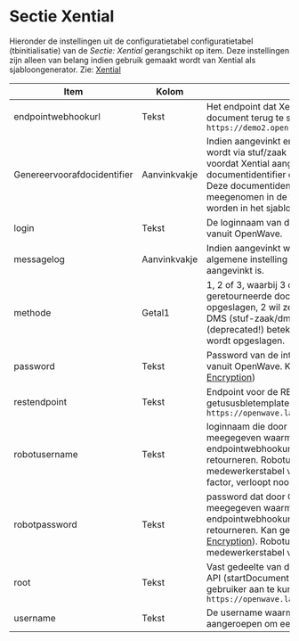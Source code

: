 # Sectie Xential

Hieronder de instellingen uit de configuratietabel configuratietabel (tbinitialisatie) van de _Sectie: Xential_ gerangschikt op item. Deze instellingen zijn alleen van belang indien gebruik gemaakt wordt van Xential als sjabloongenerator. Zie: [Xential](/probleemoplossing/programmablokken/xential.md)

| Item                        | Kolom        | Omschrijving                                                            |
|-----------------------------|--------------|-------------------------------------------------------------------------|
| endpointwebhookurl          | Tekst        | Het endpoint dat Xential moet gebruiken om het samengestelde document terug te sturen naar OpenWave bijv. `https://demo2.open-wave.nl:4444/api/xential/index.php` |
| Genereervoorafdocidentifier | Aanvinkvakje | Indien aangevinkt en methode = 2 (dus gegenereerde document wordt via stuf/zaak in DMS opgeslagen) dan zal OpenWave voordat Xential aangeroepen wordt, bij het DMS een documentidentifier opvragen (genereerDocumentidentificatie). Deze documentidentifier wordt in de xml met merge data meegenomen in de tag `<docidentifier>` zodat deze gebruikt kan worden in het sjabloon. |
| login                       | Tekst        | De loginnaam van de integratie-gebruiker voor de API-aanroepen vanuit OpenWave. |
| messagelog                  | Aanvinkvakje | Indien aangevinkt worden de berichten naar Xential gelogd mits de algemene instelling _Sectie: OWB en Item: MessageLog_ ook aangevinkt is. |
| methode                     | Getal1       | 1, 2 of 3, waarbij 3 deprecated is. 1 wil zeggen dat het geretourneerde document door OpenWave op de fileserver wordt opgeslagen, 2 wil zeggen dat het geretourneerde document in het DMS (stuf-zaak/dms) door OpenWave wordt opgeslagen. 3 (deprecated!) betekent dat het document door Xential in het DMS wordt opgeslagen. |
| password                    | Tekst        | Password van de integratie-gebruiker voor de API-aanroepen vanuit OpenWave. Kan gecrypt worden opgeslagen (zie [Sectie Encryption](/instellen_inrichten/configuratie/sectie_encryption.md)) |
| restendpoint                | Tekst        | Endpoint voor de REST aanroepen vanuit OpenWave (impersonate, getususbletemplates createticket, logout) bijv. `https://openwave.labs.xential.nl/xential/modpages/next.oas/api` |
| robotusername               | Tekst        | loginnaam die door OpenWave bij de getTicket-aanroep wordt meegegeven waarmee Xential zich kan identificeren op het endpointwebhookurl om het samengestelde document te retourneren. Robotusername en robotpassword moeten ook in de medewerkerstabel van OpenWave zijn opgeslagen (zonder 2 factor, verloopt nooit, geen loginverklaring). |
| robotpassword               | Tekst        | password dat door OpenWave bij de getTicket-aanroep wordt meegegeven waarmee Xential zich kan identificeren op het endpointwebhookurl om het samengestelde document te retourneren. Kan gecrypt worden opgeslagen (zie [Sectie Encryption](/instellen_inrichten/configuratie/sectie_encryption.md)). Robotusername en robotpassword moeten ook in de medewerkerstabel van OpenWave zijn opgeslagen. |
| root                        | Tekst        | Vast gedeelte van de URL waaraan de respons van de getTicket-API (startDocumentUrl) aan vast wordt geplakt om Xential als gebruiker aan te kunnen roepen met het gekozen sjabloon bijv. `https://openwave.labs.xential.nl>` |
| username                    | Tekst        | De username waarmee de impersonate-API moet worden aangeroepen om een sessie-id te verkrijgen. |
